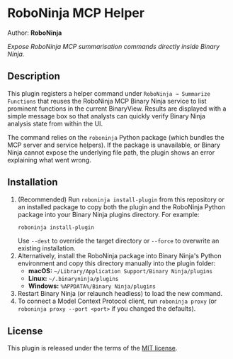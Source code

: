 # RoboNinja MCP Helper
Author: **RoboNinja**

_Expose RoboNinja MCP summarisation commands directly inside Binary Ninja._

## Description
This plugin registers a helper command under `RoboNinja → Summarize Functions` that reuses the RoboNinja MCP Binary Ninja service to list prominent functions in the current BinaryView. Results are displayed with a simple message box so that analysts can quickly verify Binary Ninja analysis state from within the UI.

The command relies on the `roboninja` Python package (which bundles the MCP server and service helpers). If the package is unavailable, or Binary Ninja cannot expose the underlying file path, the plugin shows an error explaining what went wrong.

## Installation
1. (Recommended) Run `roboninja install-plugin` from this repository or an installed package to copy both the plugin and the RoboNinja Python package into your Binary Ninja plugins directory. For example:
   ```bash
   roboninja install-plugin
   ```
   Use `--dest` to override the target directory or `--force` to overwrite an existing installation.
2. Alternatively, install the RoboNinja package into Binary Ninja's Python environment and copy this directory manually into the plugin folder:
   - **macOS:** `~/Library/Application Support/Binary Ninja/plugins`
   - **Linux:** `~/.binaryninja/plugins`
   - **Windows:** `%APPDATA%/Binary Ninja/plugins`
3. Restart Binary Ninja (or relaunch headless) to load the new command.
4. To connect a Model Context Protocol client, run `roboninja proxy` (or `roboninja proxy --port <port>` if you changed the defaults).

## License

This plugin is released under the terms of the [MIT license](./plugin.json).
